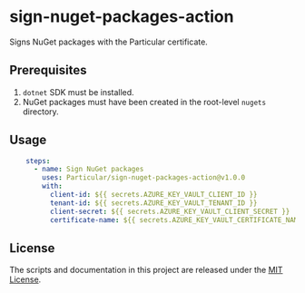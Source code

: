 # sign-nuget-packages-action

Signs NuGet packages with the Particular certificate.

## Prerequisites

1. `dotnet` SDK must be installed.
2. NuGet packages must have been created in the root-level `nugets` directory.

## Usage

```yaml
    steps:
      - name: Sign NuGet packages
        uses: Particular/sign-nuget-packages-action@v1.0.0
        with:
          client-id: ${{ secrets.AZURE_KEY_VAULT_CLIENT_ID }}
          tenant-id: ${{ secrets.AZURE_KEY_VAULT_TENANT_ID }}
          client-secret: ${{ secrets.AZURE_KEY_VAULT_CLIENT_SECRET }}
          certificate-name: ${{ secrets.AZURE_KEY_VAULT_CERTIFICATE_NAME }}
```

## License

The scripts and documentation in this project are released under the [MIT License](LICENSE.md).

